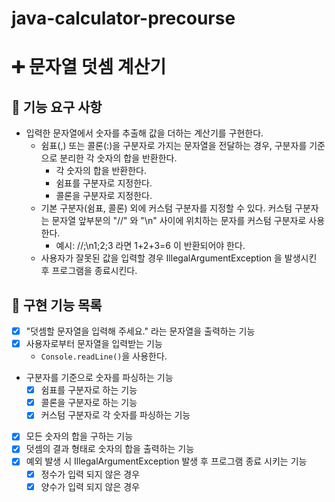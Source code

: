 # java-calculator-precourse

# ➕ 문자열 덧셈 계산기

## 🎯 기능 요구 사항

- 입력한 문자열에서 숫자를 추출해 값을 더하는 계산기를 구현한다.
    - 쉼표(,) 또는 콜론(:)을 구분자로 가지는 문자열을 전달하는 경우, 구분자를 기준으로 분리한 각 숫자의 합을 반환한다.
        - 각 숫자의 합을 반환한다.
        - 쉼표를 구분자로 지정한다.
        - 콜론을 구분자로 지정한다.
    - 기본 구분자(쉼표, 콜론) 외에 커스텀 구분자를 지정할 수 있다. 커스텀 구분자는 문자열 앞부분의 "//" 와 "\n" 사이에 위치하는 문자를 커스텀 구분자로 사용한다.
        - 예시: //;\n1;2;3 라면 1+2+3=6 이 반환되어야 한다.
    - 사용자가 잘못된 값을 입력할 경우 IllegalArgumentException 을 발생시킨 후 프로그램을 종료시킨다.

## 🎯 구현 기능 목록

- [x]  "덧셈할 문자열을 입력해 주세요." 라는 문자열을 출력하는 기능
- [x]  사용자로부터 문자열을 입력받는 기능
    - `Console.readLine()`을 사용한다.
- 구분자를 기준으로 숫자를 파싱하는 기능
    - [x]  쉼표를 구분자로 하는 기능
    - [x]  콜론을 구분자로 하는 기능
    - [x]  커스텀 구분자로 각 숫자를 파싱하는 기능
- [x]  모든 숫자의 합을 구하는 기능
- [x]  덧셈의 결과 형태로 숫자의 합을 출력하는 기능
- [x]  예외 발생 시 IllegalArgumentException 발생 후 프로그램 종료 시키는 기능
    - [x]  정수가 입력 되지 않은 경우
    - [x]  양수가 입력 되지 않은 경우